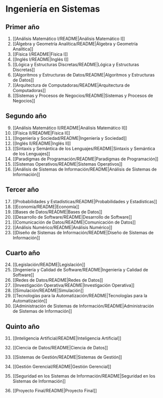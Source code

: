 # Ingeniería en Sistemas

## Primer año

1. [[Análisis Matemático I/README|Análisis Matemático I]]
2. [[Álgebra y Geometría Analítica/README|Álgebra y Geometría Analítica]]
3. [[Física I/README|Física I]]
4. [[Inglés I/README|Inglés I]]
5. [[Lógica y Estructuras Discretas/README|Lógica y Estructuras Discretas]]
6. [[Algoritmos y Estructuras de Datos/README|Algoritmos y Estructuras de Datos]]
7. [[Arquitectura de Computadoras/README|Arquitectura de Computadoras]]
8. [[Sistemas y Procesos de Negocios/README|Sistemas y Procesos de Negocios]]

## Segundo año

9. [[Análisis Matemático II/README|Análisis Matemático II]]
10. [[Física II/README|Física II]]
11. [[Ingeniería y Sociedad/README|Ingeniería y Sociedad]]
12. [[Inglés II/README|Inglés II]]
13. [[Sintaxis y Semántica de los Lenguajes/README|Sintaxis y Semántica de los Lenguajes]]
14. [[Paradigmas de Programación/README|Paradigmas de Programación]]
15. [[Sistemas Operativos/README|Sistemas Operativos]]
16. [[Análisis de Sistemas de Información/README|Análisis de Sistemas de Información]]

## Tercer año

17. [[Probabilidades y Estadísticas/README|Probabilidades y Estadísticas]]
18. [[Economía/README|Economía]]
19. [[Bases de Datos/README|Bases de Datos]]
20. [[Desarrollo de Software/README|Desarrollo de Software]]
21. [[Comunicación de Datos/README|Comunicación de Datos]]
22. [[Análisis Numérico/README|Análisis Numérico]]
23. [[Diseño de Sistemas de Información/README|Diseño de Sistemas de Información]]

## Cuarto año

24. [[Legislación/README|Legislación]]
25. [[Ingeniería y Calidad de Software/README|Ingeniería y Calidad de Software]]
26. [[Redes de Datos/README|Redes de Datos]]
27. [[Investigación Operativa/README|Investigación Operativa]]
28. [[Simulación/README|Simulación]]
29. [[Tecnologías para la Automatización/README|Tecnologías para la Automatización]]
30. [[Administración de Sistemas de Información/README|Administración de Sistemas de Información]]

## Quinto año

31. [[Inteligencia Artificial/README|Inteligencia Artificial]]
32. [[Ciencia de Datos/README|Ciencia de Datos]]
33. [[Sistemas de Gestión/README|Sistemas de Gestión]]
34. [[Gestión Gerencial/README|Gestión Gerencial]]
35. [[Seguridad en los Sistemas de Información/README|Seguridad en los Sistemas de Información]]

36. [[Proyecto Final/README|Proyecto Final]]
